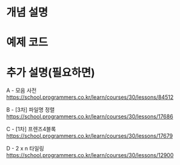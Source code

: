 # 개념 설명

# 예제 코드

# 추가 설명(필요하면)

A - 모음 사전
<https://school.programmers.co.kr/learn/courses/30/lessons/84512>

B - [3차] 파일명 정렬
<https://school.programmers.co.kr/learn/courses/30/lessons/17686>

C - [1차] 프렌즈4블록
<https://school.programmers.co.kr/learn/courses/30/lessons/17679>

D - 2 x n 타일링
<https://school.programmers.co.kr/learn/courses/30/lessons/12900>
